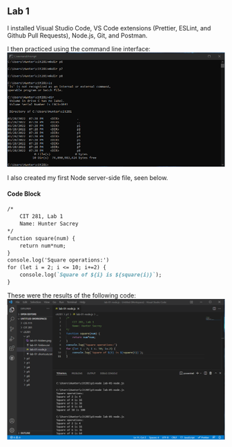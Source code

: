 ## Lab 1

I installed Visual Studio Code, VS Code extensions (Prettier, ESLint, and Github Pull Requests), Node.js, Git, and Postman.

I then practiced using the command line interface: ![cmd practice](/lab-01-folders.png)

I also created my first Node server-side file, seen below.

#### Code Block
```markdown
/*
    CIT 281, Lab 1
    Name: Hunter Sacrey
*/
function square(num) {
    return num*num;
}
console.log('Square operations:')
for (let i = 2; i <= 10; i+=2) {
    console.log(`Square of ${i} is ${square(i)}`);
}
```
These were the results of the following code: ![lab1 results](/lab-01-node.png)
